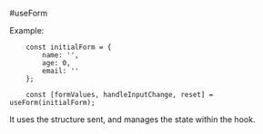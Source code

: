 #useForm

Example:

```
    const initialForm = {
        name: '',
        age: 0,
        email: ''
    };

    const [formValues, handleInputChange, reset] = useForm(initialForm);
```

It uses the structure sent, and manages the state within the hook. 